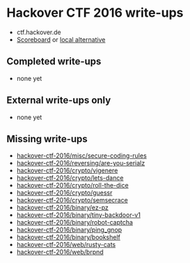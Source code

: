 # Hackover CTF 2016 write-ups

* ctf.hackover.de
* [Scoreboard](TODO) or [local alternative](TODOLOCAL)

## Completed write-ups

* none yet

## External write-ups only

* none yet

## Missing write-ups

* [hackover-ctf-2016/misc/secure-coding-rules](hackover-ctf-2016/misc/secure-coding-rules)
* [hackover-ctf-2016/reversing/are-you-serialz](hackover-ctf-2016/reversing/are-you-serialz)
* [hackover-ctf-2016/crypto/vigenere](hackover-ctf-2016/crypto/vigenere)
* [hackover-ctf-2016/crypto/lets-dance](hackover-ctf-2016/crypto/lets-dance)
* [hackover-ctf-2016/crypto/roll-the-dice](hackover-ctf-2016/crypto/roll-the-dice)
* [hackover-ctf-2016/crypto/guessr](hackover-ctf-2016/crypto/guessr)
* [hackover-ctf-2016/crypto/semsecrace](hackover-ctf-2016/crypto/semsecrace)
* [hackover-ctf-2016/binary/ez-pz](hackover-ctf-2016/binary/ez-pz)
* [hackover-ctf-2016/binary/tiny-backdoor-v1](hackover-ctf-2016/binary/tiny-backdoor-v1)
* [hackover-ctf-2016/binary/robot-captcha](hackover-ctf-2016/binary/robot-captcha)
* [hackover-ctf-2016/binary/ping_gnop](hackover-ctf-2016/binary/ping_gnop)
* [hackover-ctf-2016/binary/bookshelf](hackover-ctf-2016/binary/bookshelf)
* [hackover-ctf-2016/web/rusty-cats](hackover-ctf-2016/web/rusty-cats)
* [hackover-ctf-2016/web/brpnd](hackover-ctf-2016/web/brpnd)